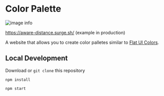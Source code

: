 # Color Palette
![image info](https://media.giphy.com/media/xVWGRXgoyqlllAHFwf/giphy.gif)

https://aware-distance.surge.sh/ (example in production)


A website that allows you to create color palletes similar to [Flat UI Colors](https://flatuicolors.com/).

## Local Development
Download or `git clone` this repository

`npm install`

`npm start`